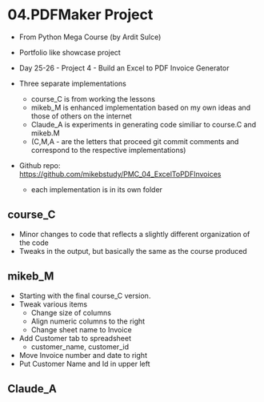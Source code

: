 # 04.PDFMaker Project
- From Python Mega Course (by Ardit Sulce)
- Portfolio like showcase project
- Day 25-26 - Project 4 - Build an Excel to PDF Invoice Generator 

- Three separate implementations 
  - course_C is from working the lessons
  - mikeb_M is enhanced implementation based on my own ideas and those of others on the internet
  - Claude_A is experiments in generating code similiar to course.C and mikeb.M
  - (C,M,A - are the letters that proceed git commit comments and correspond to the respective implementations)

- Github repo: https://github.com/mikebstudy/PMC_04_ExcelToPDFInvoices
  - each implementation is in its own folder 

## course_C
- Minor changes to code that reflects a slightly different organization of the code
- Tweaks in the output, but basically the same as the course produced

## mikeb_M
- Starting with the final course_C version.
- Tweak various items
  - Change size of columns
  - Align numeric columns to the right
  - Change sheet name to Invoice
- Add Customer tab to spreadsheet
  - customer_name, customer_id
- Move Invoice number and date to right
- Put Customer Name and Id in upper left

## Claude_A
